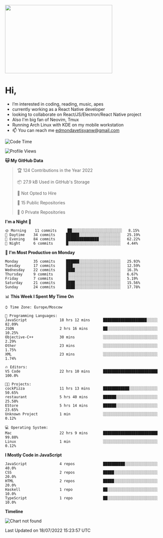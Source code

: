 <kbd><img src="https://c.tenor.com/76XxFDBUu48AAAAC/frustrated-mad.gif" width="352" height="224" /></kbd>
#  Hi,
-  I’m interested in coding, reading, music, apes
-  currently working as a React Native developer
-  looking to collaborate on React/JS/Electron/React Native project
-  Also I'm big fan of Neovim, Tmux
-  Running Arch Linux with KDE on my mobile workstation
- 📫 You can reach me edmondavetisyanw@gmail.com
<!---
edavetisyan/edavetisyan is a ✨ special ✨ repository because its `README.md` (this file) appears on your GitHub profile.
You can click the Preview link to take a look at your changes.
--->

<!--START_SECTION:waka-->
![Code Time](http://img.shields.io/badge/Code%20Time-540%20hrs%2052%20mins-blue)

![Profile Views](http://img.shields.io/badge/Profile%20Views-56-blue)

**🐱 My GitHub Data** 

> 🏆 124 Contributions in the Year 2022
 > 
> 📦 27.9 kB Used in GitHub's Storage 
 > 
> 🚫 Not Opted to Hire
 > 
> 📜 15 Public Repositories 
 > 
> 🔑 0 Private Repositories  
 > 
**I'm a Night 🦉** 

```text
🌞 Morning    11 commits     ██░░░░░░░░░░░░░░░░░░░░░░░   8.15% 
🌆 Daytime    34 commits     ██████░░░░░░░░░░░░░░░░░░░   25.19% 
🌃 Evening    84 commits     ███████████████░░░░░░░░░░   62.22% 
🌙 Night      6 commits      █░░░░░░░░░░░░░░░░░░░░░░░░   4.44%

```
📅 **I'm Most Productive on Monday** 

```text
Monday       35 commits     ██████░░░░░░░░░░░░░░░░░░░   25.93% 
Tuesday      17 commits     ███░░░░░░░░░░░░░░░░░░░░░░   12.59% 
Wednesday    22 commits     ████░░░░░░░░░░░░░░░░░░░░░   16.3% 
Thursday     9 commits      █░░░░░░░░░░░░░░░░░░░░░░░░   6.67% 
Friday       7 commits      █░░░░░░░░░░░░░░░░░░░░░░░░   5.19% 
Saturday     21 commits     ████░░░░░░░░░░░░░░░░░░░░░   15.56% 
Sunday       24 commits     ████░░░░░░░░░░░░░░░░░░░░░   17.78%

```


📊 **This Week I Spent My Time On** 

```text
⌚︎ Time Zone: Europe/Moscow

💬 Programming Languages: 
JavaScript               18 hrs 12 mins      ████████████████████░░░░░   82.09% 
JSON                     2 hrs 16 mins       ██░░░░░░░░░░░░░░░░░░░░░░░   10.25% 
Objective-C++            30 mins             ░░░░░░░░░░░░░░░░░░░░░░░░░   2.29% 
Other                    23 mins             ░░░░░░░░░░░░░░░░░░░░░░░░░   1.75% 
XML                      23 mins             ░░░░░░░░░░░░░░░░░░░░░░░░░   1.74%

🔥 Editors: 
VS Code                  22 hrs 10 mins      █████████████████████████   100.0%

🐱‍💻 Projects: 
cockPizza                11 hrs 13 mins      ████████████░░░░░░░░░░░░░   50.65% 
restaurant               5 hrs 40 mins       ██████░░░░░░░░░░░░░░░░░░░   25.58% 
EStore                   5 hrs 14 mins       ██████░░░░░░░░░░░░░░░░░░░   23.65% 
Unknown Project          1 min               ░░░░░░░░░░░░░░░░░░░░░░░░░   0.12%

💻 Operating System: 
Mac                      22 hrs 9 mins       █████████████████████████   99.88% 
Linux                    1 min               ░░░░░░░░░░░░░░░░░░░░░░░░░   0.12%

```

**I Mostly Code in JavaScript** 

```text
JavaScript               4 repos             ██████████░░░░░░░░░░░░░░░   40.0% 
CSS                      2 repos             █████░░░░░░░░░░░░░░░░░░░░   20.0% 
HTML                     2 repos             █████░░░░░░░░░░░░░░░░░░░░   20.0% 
Haskell                  1 repo              ██░░░░░░░░░░░░░░░░░░░░░░░   10.0% 
TypeScript               1 repo              ██░░░░░░░░░░░░░░░░░░░░░░░   10.0%

```


**Timeline**

![Chart not found](https://raw.githubusercontent.com/edavetisyan/edavetisyan/main/charts/bar_graph.png) 


 Last Updated on 18/07/2022 15:23:57 UTC
<!--END_SECTION:waka-->
